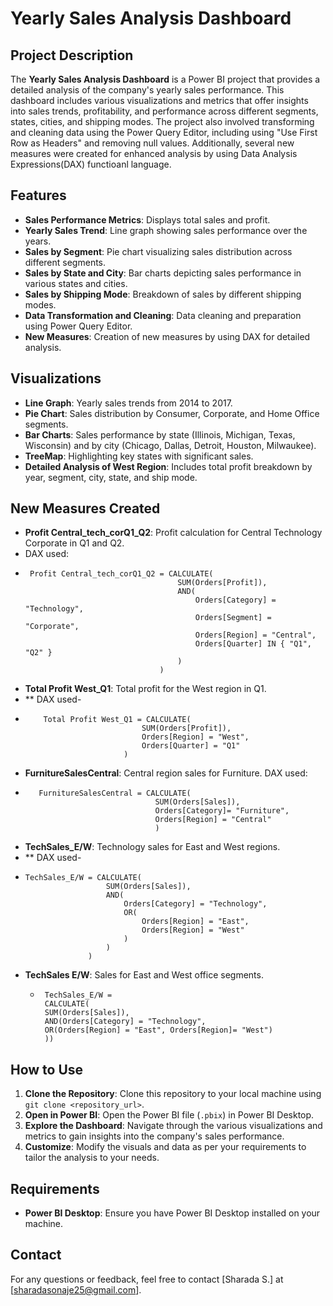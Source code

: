 # Yearly Sales Analysis Dashboard

## Project Description
The **Yearly Sales Analysis Dashboard** is a Power BI project that provides a detailed analysis of the company's yearly sales performance. This dashboard includes various visualizations and metrics that offer insights into sales trends, profitability, and performance across different segments, states, cities, and shipping modes. The project also involved transforming and cleaning data using the Power Query Editor, including using "Use First Row as Headers" and removing null values. Additionally, several new measures were created for enhanced analysis by using Data Analysis Expressions(DAX) functioanl language.

## Features
- **Sales Performance Metrics**: Displays total sales and profit.
- **Yearly Sales Trend**: Line graph showing sales performance over the years.
- **Sales by Segment**: Pie chart visualizing sales distribution across different segments.
- **Sales by State and City**: Bar charts depicting sales performance in various states and cities.
- **Sales by Shipping Mode**: Breakdown of sales by different shipping modes.
- **Data Transformation and Cleaning**: Data cleaning and preparation using Power Query Editor.
- **New Measures**: Creation of new measures by using DAX for detailed analysis.

## Visualizations
- **Line Graph**: Yearly sales trends from 2014 to 2017.
- **Pie Chart**: Sales distribution by Consumer, Corporate, and Home Office segments.
- **Bar Charts**: Sales performance by state (Illinois, Michigan, Texas, Wisconsin) and by city (Chicago, Dallas, Detroit, Houston, Milwaukee).
- **TreeMap**: Highlighting key states with significant sales.
- **Detailed Analysis of West Region**: Includes total profit breakdown by year, segment, city, state, and ship mode.

## New Measures Created
- **Profit Central_tech_corQ1_Q2**: Profit calculation for Central Technology Corporate in Q1 and Q2.
-  DAX used:
-      Profit Central_tech_corQ1_Q2 = CALCULATE(
                                        SUM(Orders[Profit]),
                                        AND(
                                            Orders[Category] = "Technology",
                                            Orders[Segment] = "Corporate",
                                            Orders[Region] = "Central",
                                            Orders[Quarter] IN { "Q1", "Q2" }
                                        )
                                    )

- **Total Profit West_Q1**: Total profit for the West region in Q1.
- ** DAX used-
-         Total Profit West_Q1 = CALCULATE(
                                SUM(Orders[Profit]),
                                Orders[Region] = "West",
                                Orders[Quarter] = "Q1"
                            )

- **FurnitureSalesCentral**: Central region sales for Furniture.
   DAX used:
-        FurnitureSalesCentral = CALCULATE(
                                   SUM(Orders[Sales]),
                                   Orders[Category]= "Furniture",
                                   Orders[Region] = "Central"
                                   )
- **TechSales_E/W**: Technology sales for East and West regions.
- ** DAX used-
-     TechSales_E/W = CALCULATE(
                        SUM(Orders[Sales]),
                        AND(
                            Orders[Category] = "Technology",
                            OR(
                                Orders[Region] = "East",
                                Orders[Region] = "West"
                            )
                        )
                    )

- **TechSales E/W**: Sales for East and West office segments.
   -      TechSales_E/W = 
          CALCULATE(
          SUM(Orders[Sales]),
          AND(Orders[Category] = "Technology",
          OR(Orders[Region] = "East", Orders[Region]= "West")
          ))

     
## How to Use
1. **Clone the Repository**: Clone this repository to your local machine using `git clone <repository_url>`.
2. **Open in Power BI**: Open the Power BI file (`.pbix`) in Power BI Desktop.
3. **Explore the Dashboard**: Navigate through the various visualizations and metrics to gain insights into the company's sales performance.
4. **Customize**: Modify the visuals and data as per your requirements to tailor the analysis to your needs.

## Requirements
- **Power BI Desktop**: Ensure you have Power BI Desktop installed on your machine.

## Contact
For any questions or feedback, feel free to contact [Sharada S.] at [sharadasonaje25@gmail.com].
